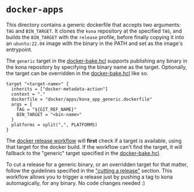 # `docker-apps`

This directory contains a generic dockerfile that accepts two arguments: `TAG` and `BIN_TARGET`. It clones the `kona`
repository at the specified `TAG`, and builds the `BIN_TARGET` with the `release` profile, before finally copying it
into an `ubuntu:22.04` image with the binary in the PATH and set as the image's entrypoint.

The `generic` target in the [docker-bake.hcl](../docker-bake.hcl) supports publishing any binary in the kona repository
by specifying the binary name as the target. Optionally, the target can be overridden in the [docker-bake.hcl](../docker-bake.hcl) like so.

```hcl
target "<target-name>" {
  inherits = ["docker-metadata-action"]
  context = "."
  dockerfile = "docker/apps/kona_app_generic.dockerfile"
  args = {
    TAG = "${GIT_REF_NAME}"
    BIN_TARGET = "<bin-name>"
  }
  platforms = split(",", PLATFORMS)
}
```

The [docker release workflow](../../.github/workflows/docker.yaml) will **first** check if a target is available,
using that target for the docker build. If the workflow can't find the target, it will fallback to the "generic"
target specified in the [docker-bake.hcl](../docker-bake.hcl).

To cut a release for a generic binary, or an overridden target for that matter, follow the guidelines specified
in the ["cutting a release"](../README.md#cutting-a-release-for-maintainers--forks) section. This workflow allows
you to trigger a release just by pushing a tag to kona automagically, for any binary. No code changes needed :)
